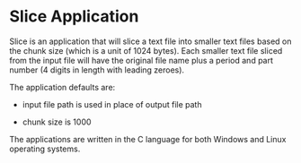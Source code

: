 
Slice Application
=================

Slice is an application that will slice a text file into smaller text files based on the chunk size (which is a unit of 1024 bytes). Each smaller text file sliced from the input file will have the original file name plus a period and part number (4 digits in length with leading zeroes).

The application defaults are:

* input file path is used in place of output file path

* chunk size is 1000

The applications are written in the C language for both Windows and Linux operating systems.